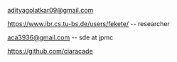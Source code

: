 adityagolatkar09@gmail.com


https://www.ibr.cs.tu-bs.de/users/fekete/ -- researcher

aca3936@gmail.com -- sde at jpmc

https://github.com/ciaracade
